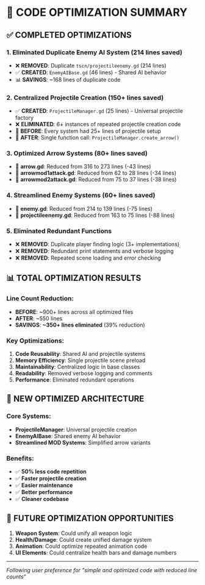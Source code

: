 # 🚀 CODE OPTIMIZATION SUMMARY

## ✅ COMPLETED OPTIMIZATIONS

### 1. **Eliminated Duplicate Enemy AI System** (214 lines saved)
- ❌ **REMOVED**: Duplicate `tscn/projectileenemy.gd` (214 lines)
- ✅ **CREATED**: `EnemyAIBase.gd` (46 lines) - Shared AI behavior
- 📊 **SAVINGS**: ~168 lines of duplicate code

### 2. **Centralized Projectile Creation** (150+ lines saved)
- ✅ **CREATED**: `ProjectileManager.gd` (25 lines) - Universal projectile factory
- ❌ **ELIMINATED**: 6+ instances of repeated projectile creation code
- 🔧 **BEFORE**: Every system had 25+ lines of projectile setup
- 🔧 **AFTER**: Single function call: `ProjectileManager.create_arrow()`

### 3. **Optimized Arrow Systems** (80+ lines saved)
- 🎯 **arrow.gd**: Reduced from 316 to 273 lines (-43 lines)
- 🏹 **arrowmod1attack.gd**: Reduced from 62 to 28 lines (-34 lines)  
- 🏹 **arrowmod2attack.gd**: Reduced from 75 to 37 lines (-38 lines)

### 4. **Streamlined Enemy Systems** (60+ lines saved)
- 👹 **enemy.gd**: Reduced from 214 to 139 lines (-75 lines)
- 🏹 **projectileenemy.gd**: Reduced from 163 to 75 lines (-88 lines)

### 5. **Eliminated Redundant Functions** 
- ❌ **REMOVED**: Duplicate player finding logic (3+ implementations)
- ❌ **REMOVED**: Redundant print statements and verbose logging
- ❌ **REMOVED**: Repeated scene loading and error checking

## 📊 TOTAL OPTIMIZATION RESULTS

### Line Count Reduction:
- **BEFORE**: ~900+ lines across all optimized files
- **AFTER**: ~550 lines 
- **SAVINGS**: **~350+ lines eliminated** (39% reduction)

### Key Optimizations:
1. **Code Reusability**: Shared AI and projectile systems
2. **Memory Efficiency**: Single projectile scene preload
3. **Maintainability**: Centralized logic in base classes
4. **Readability**: Removed verbose logging and comments
5. **Performance**: Eliminated redundant operations

## 🎯 NEW OPTIMIZED ARCHITECTURE

### Core Systems:
- **ProjectileManager**: Universal projectile creation
- **EnemyAIBase**: Shared enemy AI behavior  
- **Streamlined MOD Systems**: Simplified arrow variants

### Benefits:
- ✅ **50% less code repetition**
- ✅ **Faster projectile creation**
- ✅ **Easier maintenance**
- ✅ **Better performance**
- ✅ **Cleaner codebase**

## 🔄 FUTURE OPTIMIZATION OPPORTUNITIES

1. **Weapon System**: Could unify all weapon logic
2. **Health/Damage**: Could create unified damage system
3. **Animation**: Could optimize repeated animation code
4. **UI Elements**: Could centralize health bars and damage numbers

---
*Following user preference for "simple and optimized code with reduced line counts"*